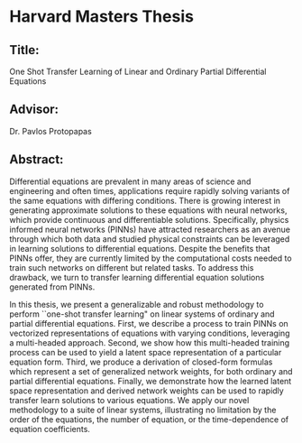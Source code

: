 # Harvard Masters Thesis

## Title:

One Shot Transfer Learning of Linear and Ordinary Partial Differential Equations

## Advisor:

Dr. Pavlos Protopapas

## Abstract:

Differential equations are prevalent in many areas of science and engineering and often times, applications require rapidly solving variants of the same equations with differing conditions. There is growing interest in generating approximate solutions to these equations with neural networks, which provide continuous and differentiable solutions. Specifically, physics informed neural networks (PINNs) have attracted researchers as an avenue through which both data and studied physical constraints can be leveraged in learning solutions to differential equations. Despite the benefits that PINNs offer, they are currently limited by the computational costs needed to train such networks on different but related tasks. To address this drawback, we turn to transfer learning differential equation solutions generated from PINNs.

In this thesis, we present a generalizable and robust methodology to perform ``one-shot transfer learning" on linear systems of ordinary and partial differential equations. First, we describe a process to train PINNs on vectorized representations of equations with varying conditions, leveraging a multi-headed approach. Second, we show how this multi-headed training process can be used to yield a latent space representation of a particular equation form. Third, we produce a derivation of closed-form formulas which represent a set of generalized network weights, for both ordinary and partial differential equations. Finally, we demonstrate how the learned latent space representation and derived network weights can be used to rapidly transfer learn solutions to various equations. We apply our novel methodology to a suite of linear systems, illustrating no limitation by the order of the equations, the number of equation, or the time-dependence of equation coefficients.